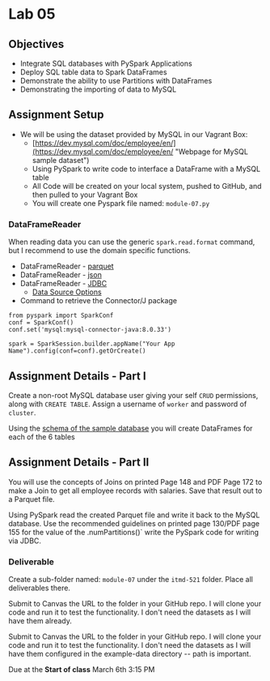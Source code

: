 # Lab 05

## Objectives

- Integrate SQL databases with PySpark Applications
- Deploy SQL table data to Spark DataFrames
- Demonstrate the ability to use Partitions with DataFrames
- Demonstrating the importing of data to MySQL

## Assignment Setup

- We will be using the dataset provided by MySQL in our Vagrant Box:
  - [https://dev.mysql.com/doc/employee/en/](https://dev.mysql.com/doc/employee/en/ "Webpage for MySQL sample dataset")
  - Using PySpark to write code to interface a DataFrame with a MySQL table
  - All Code will be created on your local system, pushed to GitHub, and then pulled to your Vagrant Box
  - You will create one Pyspark file named: `module-07.py`
 
### DataFrameReader

When reading data you can use the generic `spark.read.format` command, but I recommend to use the domain specific functions.

* DataFrameReader - [parquet](https://spark.apache.org/docs/3.2.0/api/python/reference/api/pyspark.sql.DataFrameReader.parquet.html "webpage for pyspark api parquet")
* DataFrameReader - [json](https://spark.apache.org/docs/3.2.0/api/python/reference/api/pyspark.sql.DataFrameReader.json.html "webpage for pyspark api json")
* DataFrameReader - [JDBC](https://spark.apache.org/docs/latest/api/python/reference/pyspark.sql/api/pyspark.sql.DataFrameReader.jdbc.html "Webpage for pyspark API JDBC")
  * [Data Source Options](https://spark.apache.org/docs/latest/sql-data-sources-jdbc.html#data-source-option "webpage for Pyspark API JDBC dataframe reader data source options")
* Command to retrieve the Connector/J package

```
from pyspark import SparkConf
conf = SparkConf()
conf.set('mysql:mysql-connector-java:8.0.33')

spark = SparkSession.builder.appName("Your App Name").config(conf=conf).getOrCreate()
```

## Assignment Details - Part I

Create a non-root MySQL database user giving your self `CRUD` permissions, along with `CREATE TABLE`. Assign a username of `worker` and password of `cluster`. 

Using the [schema of the sample database](https://dev.mysql.com/doc/employee/en/sakila-structure.html "webpage with MySQL sample database schema") you will create DataFrames for each of the 6 tables 

## Assignment Details - Part II

You will use the concepts of Joins on printed Page 148 and PDF Page 172 to make a Join to get all employee records with salaries. Save that result out to a Parquet file. 

Using PySpark read the created Parquet file and write it back to the MySQL database. Use the recommended guidelines on printed page 130/PDF page 155 for the value of the .numPartitions()` write the PySpark code for writing via JDBC. 

### Deliverable

Create a sub-folder named: `module-07` under the `itmd-521` folder. Place all deliverables there.

Submit to Canvas the URL to the folder in your GitHub repo. I will clone your code and run it to test the functionality. I don't need the datasets as I will have them already.

Submit to Canvas the URL to the folder in your GitHub repo. I will clone your code and run it to test the functionality. I don't need the datasets as I will have them configured in the example-data directory -- path is important.

Due at the **Start of class** March 6th 3:15 PM

